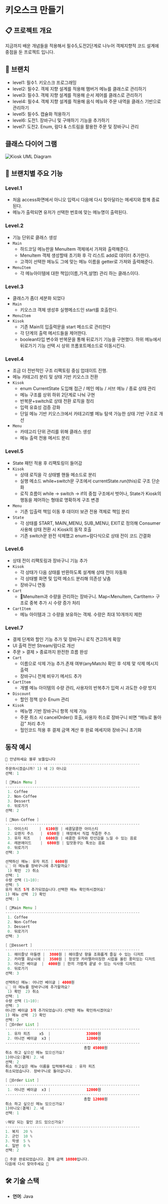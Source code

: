 # 키오스크 만들기

## 📋 프로젝트 개요

지금까지 배운 개념들을 적용해서 필수5,도전2단계로 나누어 객체지향적 코드 설계에 중점을 둔 프로젝트 입니다.

## 🔄 브랜치

- level1: 필수1. 키오스크 프로그래밍
- level2: 필수2. 객체 지향 설계를 적용해 햄버거 메뉴를 클래스로 관리하기
- level3: 필수3. 객체 지향 설계를 적용해 순서 제어를 클래스로 관리하기
- level4: 필수4. 객체 지향 설계를 적용해 음식 메뉴와 주문 내역을 클래스 기반으로 관리하기
- level5: 필수5. 캡슐화 적용하기
- level6: 도전1. 장바구니 및 구매하기 기능을 추가하기
- level7: 도전2.  Enum, 람다 & 스트림을 활용한 주문 및 장바구니 관리

## 클래스 다이어 그램
![Kiosk UML Diagram](https://github.com/user-attachments/assets/9e9ed565-e800-4240-8834-6fe57649d25d)

## 🎯 브랜치별 주요 기능

### Level.1
- 처음 access화면에서 아니오 입력시 다음에 다시 찾아달라는 메세지와 함께 종료된다.
- 메뉴가 출력되면 유저가 선택한 번호에 맞는 메뉴명이 출력된다.
### Level.2
- 기능 단위로 클래스 생성
- `Main` 
  - 하드코딩 메뉴판을 MenuItem 객체에서 가져와 출력해준다.
  -  MenuItem 객체 생성할때 초기화 후 각 리스트 add로 데이터 추가한다.
  -  고객이 선택한 메뉴도 그에 맞는 메뉴 이름을 getter로 가져와 출력해준다.
- `MenuItem` 
  - 각 메뉴아이템에 대한 책임(이름,가격,설명) 관리 하는 클래스이다.
### Level.3
- 클래스가 좀더 세분화 되었다
- `Main` 
  - 키오스크 객체 생성후 실행메소드인 start를 호출한다.
- `MenuItem` 
- `Kisok`
  - 기존 Main의 입출력문을 start 메소드로 관리한다
  - 각 단계의 출력 메서드들을 제어한다.
  - boolean타입 변수와 반복문을 통해 뒤로가기 기능을 구현했다. 하위 메뉴에서 뒤로가기 기능 선택 시 상위 프롬포트메소드로 이동시킨다.
### Level.4
- 조금 더 전반적인 구조 리팩토링 중심 업데이트 진행.
- 메뉴 카테고리 분리 및 상태 기반 키오스크 전환
- `Kisok`
    - enum CurrentState 도입해 접근 / 메인 메뉴 / 서브 메뉴 / 종료 상태 관리
    - 메뉴 구조를 상위 하위 2단계로 나눠 구현
    - 반복문+switch로 상태 전환 로직을 정리
    - 입력 유효성 검증 강화
    - 단일 메뉴 기반 키오스크에서 카테고리별 메뉴 탐색 가능한 상태 기반 구조로 개선
- `Menu`
  - 카테고리 단위 관리를 위해 클래스 생성
  - 메뉴 출력 전용 메서드 분리
### Level.5
- State 패턴 적용 후 리팩토링이 들어감
- `Kisok`
  - 상태 로직을 각 상태별 핸들 메소드로 분리
  - 실행 메소드 while+switch문 구조에서 currentState.run(this)로 구조 단순화
  - 로직 흐름이 while → switch → if의 중첩 구조에서 벗어나, State가 Kiosk의 행동을 제어하는 형태로 명확하게 구조 변경
- `Menu`
  - 기존 입출력 책임 이동 후 데이터 보관 전용 객체로 책임 분리
- `State`
  - 각 상태를 START, MAIN_MENU, SUB_MENU, EXIT로 정의해 Consumer<Kiosk> 사용해 상태 전환 시 Kiosk의 동작 호출
  - 기존 switch문 완전 삭제했고 enum+람다식으로 상태 전이 코드 간결화
### Level.6
- 상태 전이 리팩토링과 장바구니 기능 추가
- `Kisok`
  - 각 상태가 다음 상태를 반환하도록 설계해 상태 전이 자동화
  - 각 상태별 화면 및 입력 메소드 분리해 의존성 낮춤
  - 장바구니 연동
- `Cart`
  - MenuItem과 수량을 관리하는 장바구니. Map<MenuItem, CartItem> 구조로 중복 추가 시 수량 증가 처리
- `CartItem`
  - 메뉴 아이템과 그 수량을 보유하는 객체. 수량은 최대 10개까지 제한
### Level.7
- 결제 단계와 할인 기능 추가 및 장바구니 로직 견고하게 확장
- UI 출력 전반 Stream/람다로 개선
- 주문 > 결제 > 종료까지 완전한 흐름 완성
- `Cart`
  - 이름으로 삭제 가능 추가.존재 여부(anyMatch) 확인 후 삭제 맟 삭제 메시지 출력
  - 장바구니 전체 비우기 메서드 추가
- `CartItem`
  - 개별 메뉴 아이템의 수량 관리, 사용자의 반복추가 입력 시 과도한 수량 방지
- `Discount`
  - 할인 정책 상수 Enum 관리
- `Kisok`
  - 메뉴명 기반 장바구니 항목 삭제 가능
  - 주문 취소 시 cancelOrder() 호출, 사용자 취소로 장바구니 비면 “메뉴로 돌아감” 처리 추가
  - 헐인코드 적용 후 결제 금액 계산 후 완료 메세지와 장바구니 초기화
## 동작 예시
```java
💙 안녕하세요 블루 보틀입니다
------------------------------------------------------------
주문하시겠습니까? 1) 네 2) 아니오
선택: 1

[ 💙Main Menu ]
------------------------------------------------------------
 1. Coffee  
 2. Non-Coffee
 3. Dessert 
 0. 뒤로가기
선택: 2

[ 💙Non-Coffee ]
------------------------------------------------------------
 1. 아이스티     |  6100원 | 새콤달콤한 아이스티
 2. 오렌지 주스   |  6500원 | 매장에서 직접 착즙한 주스
 3. 유자 피즈    |  6600원 | 새콤한 유자와 탄산감을 느낄 수 있는 음료
 4. 레몬에이드    |  6800원 | 입맛돋구는 톡쏘는 음료
 0. 뒤로가기
선택: 3

선택하신 메뉴: 유자 피즈 | 6600원
👆🏻 이 메뉴를 장바구니에 추가할까요?
 1) 확인  2) 취소
선택: 1
수량 선택 (1~10):
선택: 5
유자 피즈 5개 추가되었습니다.선택한 메뉴 확인하시겠어요?
1) 메뉴 선택  2) 확인  
선택: 1

[ 💙Main Menu ]
------------------------------------------------------------
 1. Coffee  
 2. Non-Coffee
 3. Dessert 
 0. 뒤로가기
선택: 3

[ 💙Dessert ]
------------------------------------------------------------
 1. 헤이즐넛 마들렌 |  3800원 | 헤이즐넛 향을 조화롭게 즐길 수 있는 디저트
 2. 카라멜 휘낭시에 |  3500원 | 정성껏 카라멜라이징한 시럽을 올린 풍미있는 디저트
 3. 어니언 베이글  |  4000원 | 한끼 가볍게 끝낼 수 있는 식사용 디저트
 0. 뒤로가기
선택: 3

선택하신 메뉴: 어니언 베이글 | 4000원
👆🏻 이 메뉴를 장바구니에 추가할까요?
 1) 확인  2) 취소
선택: 1
수량 선택 (1~10):
선택: 3
어니언 베이글 3개 추가되었습니다.선택한 메뉴 확인하시겠어요?
1) 메뉴 선택  2) 확인  
선택: 2
[ 💙Order List ]
------------------------------------------------------------
 1. 유자 피즈    x5  |                33000원
 2. 어니언 베이글  x3 |                12000원
------------------------------------------------------------
                                   총합 45000원
취소 하고 싶으신 메뉴 있으신가요?
1)아니오(결제) 2. 네
선택: 2
취소 하고싶은 메뉴 이름을 입력해주세요 : 유자 피즈
취소되었습니다. 장바구니로 돌아갑니다.

[ 💙Order List ]
------------------------------------------------------------
 1. 어니언 베이글  x3 |                12000원
------------------------------------------------------------
                                   총합 12000원
취소 하고 싶으신 메뉴 있으신가요?
1)아니오(결제) 2. 네
선택: 1

💡해당 되는 할인 코드 있으신가요?
------------------------------------------------------------
1. 복지  20 %
2. 군인  10 %
3. 학생  5 %
4. 일반  0 %
선택: 2

🔔 주문 완료되었습니다. 결제 금액 10800입니다.
다음에 다시 찾아주세요 💙

```
## 🛠️ 기술 스택
- **언어**: Java


